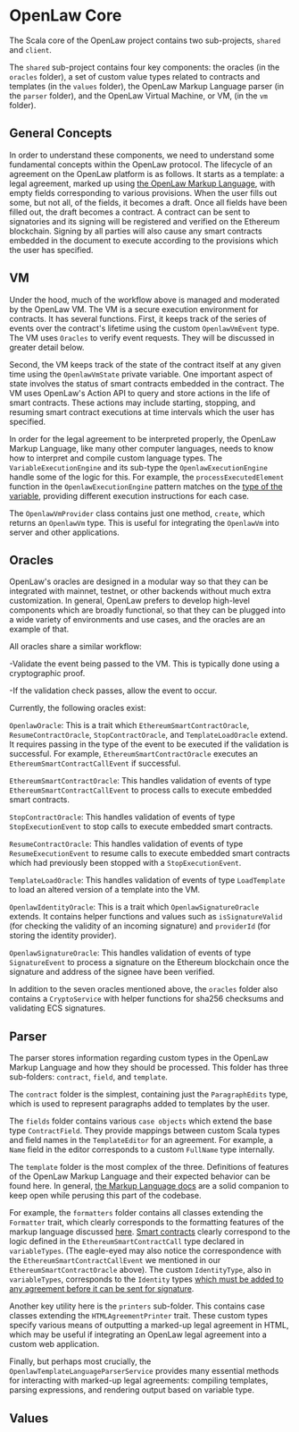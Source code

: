 # OpenLaw Core

The Scala core of the OpenLaw project contains two sub-projects, `shared` and `client`.

The `shared` sub-project contains four key components: the oracles (in the `oracles` folder), a set of custom value types related to contracts and templates (in the `values` folder), the OpenLaw Markup Language parser (in the `parser` folder), and the OpenLaw Virtual Machine, or VM, (in the `vm` folder).

## General Concepts

In order to understand these components, we need to understand some fundamental concepts within the OpenLaw protocol. The lifecycle of an agreement on the OpenLaw platform is as follows. It starts as a template: a legal agreement, marked up using [the OpenLaw Markup Language](https://docs.openlaw.io), with empty fields corresponding to various provisions. When the user fills out some, but not all, of the fields, it becomes a draft. Once all fields have been filled out, the draft becomes a contract. A contract can be sent to signatories and its signing will be registered and verified on the Ethereum blockchain. Signing by all parties will also cause any smart contracts embedded in the document to execute according to the provisions which the user has specified.

## VM

Under the hood, much of the workflow above is managed and moderated by the OpenLaw VM. The VM is a secure execution environment for contracts. It has several functions. First, it keeps track of the series of events over the contract's lifetime using the custom `OpenlawVmEvent` type. The VM uses `Oracles` to verify event requests. They will be discussed in greater detail below.

Second, the VM keeps track of the state of the contract itself at any given time using the `OpenlawVmState` private variable. One important aspect of state involves the status of smart contracts embedded in the contract. The VM uses OpenLaw's Action API to query and store actions in the life of smart contracts. These actions may include starting, stopping, and resuming smart contract executions at time intervals which the user has specified.

In order for the legal agreement to be interpreted properly, the OpenLaw Markup Language, like many other computer languages, needs to know how to interpret and compile custom language types. The `VariableExecutionEngine` and its sub-type the `OpenlawExecutionEngine` handle some of the logic for this. For example, the `processExecutedElement` function in the `OpenlawExecutionEngine` pattern matches on the [type of the variable](https://docs.openlaw.io/markup-language/#variables), providing different execution instructions for each case.

The `OpenlawVmProvider` class contains just one method, `create`, which returns an `OpenlawVm` type. This is useful for integrating the `OpenlawVm` into server and other applications.

## Oracles

OpenLaw's oracles are designed in a modular way so that they can be integrated with mainnet, testnet, or other backends without much extra customization. In general, OpenLaw prefers to develop high-level components which are broadly functional, so that they can be plugged into a wide variety of environments and use cases, and the oracles are an example of that.

All oracles share a similar workflow:

  -Validate the event being passed to the VM. This is typically done using a cryptographic proof.

  -If the validation check passes, allow the event to occur.

Currently, the following oracles exist:

`OpenlawOracle`: This is a trait which `EthereumSmartContractOracle`, `ResumeContractOracle`, `StopContractOracle`, and `TemplateLoadOracle` extend. It requires passing in the type of the event to be executed if the validation is successful. For example, `EthereumSmartContractOracle` executes an `EthereumSmartContractCallEvent` if successful.

`EthereumSmartContractOracle`: This handles validation of events of type `EthereumSmartContractCallEvent` to process calls to execute embedded smart contracts.

`StopContractOracle`: This handles validation of events of type `StopExecutionEvent` to stop calls to execute embedded smart contracts.

`ResumeContractOracle`: This handles validation of events of type `ResumeExecutionEvent` to resume calls to execute embedded smart contracts which had previously been stopped with a `StopExecutionEvent`.

`TemplateLoadOracle`: This handles validation of events of type `LoadTemplate` to load an altered version of a template into the VM.

`OpenlawIdentityOracle`: This is a trait which `OpenlawSignatureOracle` extends. It contains helper functions and values such as `isSignatureValid` (for checking the validity of an incoming signature) and `providerId` (for storing the identity provider).

`OpenlawSignatureOracle`:  This handles validation of events of type `SignatureEvent` to process a signature on the Ethereum blockchain once the signature and address of the signee have been verified.

In addition to the seven oracles mentioned above, the `oracles` folder also contains a `CryptoService` with helper functions for sha256 checksums and validating ECS signatures.

## Parser

The parser stores information regarding custom types in the OpenLaw Markup Language and how they should be processed. This folder has three sub-folders: `contract`, `field`, and `template`.

The `contract` folder is the simplest, containing just the `ParagraphEdits` type, which is used to represent paragraphs added to templates by the user.

The `fields` folder contains various `case objects` which extend the base type `ContractField`. They provide mappings between custom Scala types and field names in the `TemplateEditor` for an agreement. For example, a `Name` field in the editor corresponds to a custom `FullName` type internally.

The `template` folder is the most complex of the three. Definitions of features of the OpenLaw Markup Language and their expected behavior can be found here. In general, [the Markup Language docs](https://docs.openlaw.io/markup-language) are a solid companion to keep open while perusing this part of the codebase.

For example, the `formatters` folder contains all classes extending the `Formatter` trait, which clearly corresponds to the formatting features of the markup language discussed [here](https://docs.openlaw.io/markup-language/#formatting). [Smart contracts](https://docs.openlaw.io/markup-language/#smart-contracts) clearly correspond to the logic defined in the `EthereumSmartContractCall` type declared in `variableTypes`. (The eagle-eyed may also notice the correspondence with the `EthereumSmartContractCallEvent` we mentioned in our `EthereumSmartContractOracle` above). The custom `IdentityType`, also in `variableTypes`, corresponds to the `Identity` types [which must be added to any agreement before it can be sent for signature](https://docs.openlaw.io/markup-language/#identity-and-signatures). 

Another key utility here is the `printers` sub-folder. This contains case classes extending the `HTMLAgreementPrinter` trait. These custom types specify various means of outputting a marked-up legal agreement in HTML, which may be useful if integrating an OpenLaw legal agreement into a custom web application.

Finally, but perhaps most crucially, the `OpenlawTemplateLanguageParserService` provides many essential methods for interacting with marked-up legal agreements: compiling templates, parsing expressions, and rendering output based on variable type.

## Values
